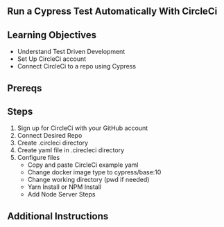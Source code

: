 ## Run a Cypress Test Automatically With CircleCi

## Learning Objectives
- Understand Test Driven Development
- Set Up CircleCi account
- Connect CircleCi to a repo using Cypress

## Prereqs 

## Steps
1. Sign up for CircleCi with your GitHub account
2. Connect Desired Repo
3. Create .circleci directory
4. Create yaml file in .cirecleci directory
5. Configure files
    - Copy and paste CircleCi example yaml
    - Change docker image type to cypress/base:10
    - Change working directory (pwd if needed)
    - Yarn Install or NPM Install
    - Add Node Server Steps

## Additional Instructions

